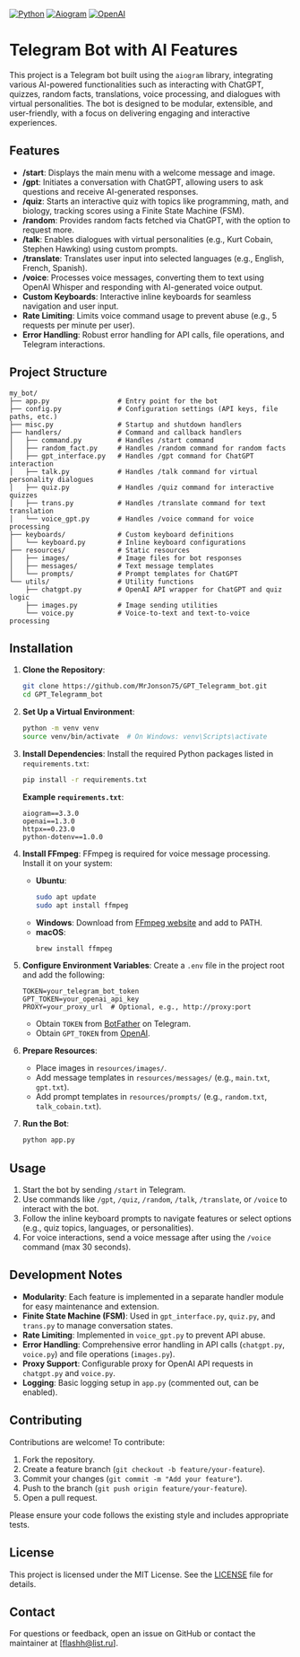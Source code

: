 [![Python](https://img.shields.io/badge/Python-3.10%2B-blue)](https://python.org)
[![Aiogram](https://img.shields.io/badge/Aiogram-3.x-green)](https://docs.aiogram.dev/)
[![OpenAI](https://img.shields.io/badge/OpenAI-ChatGPT-yellow)](https://openai.com)

# Telegram Bot with AI Features



This project is a Telegram bot built using the `aiogram` library, integrating various AI-powered functionalities such as interacting with ChatGPT, quizzes, random facts, translations, voice processing, and dialogues with virtual personalities. The bot is designed to be modular, extensible, and user-friendly, with a focus on delivering engaging and interactive experiences.

## Features

- **/start**: Displays the main menu with a welcome message and image.
- **/gpt**: Initiates a conversation with ChatGPT, allowing users to ask questions and receive AI-generated responses.
- **/quiz**: Starts an interactive quiz with topics like programming, math, and biology, tracking scores using a Finite State Machine (FSM).
- **/random**: Provides random facts fetched via ChatGPT, with the option to request more.
- **/talk**: Enables dialogues with virtual personalities (e.g., Kurt Cobain, Stephen Hawking) using custom prompts.
- **/translate**: Translates user input into selected languages (e.g., English, French, Spanish).
- **/voice**: Processes voice messages, converting them to text using OpenAI Whisper and responding with AI-generated voice output.
- **Custom Keyboards**: Interactive inline keyboards for seamless navigation and user input.
- **Rate Limiting**: Limits voice command usage to prevent abuse (e.g., 5 requests per minute per user).
- **Error Handling**: Robust error handling for API calls, file operations, and Telegram interactions.

## Project Structure

```
my_bot/
├── app.py                 # Entry point for the bot
├── config.py              # Configuration settings (API keys, file paths, etc.)
├── misc.py                # Startup and shutdown handlers
├── handlers/              # Command and callback handlers
│   ├── command.py         # Handles /start command
│   ├── random_fact.py     # Handles /random command for random facts
│   ├── gpt_interface.py   # Handles /gpt command for ChatGPT interaction
│   ├── talk.py            # Handles /talk command for virtual personality dialogues
│   ├── quiz.py            # Handles /quiz command for interactive quizzes
│   ├── trans.py           # Handles /translate command for text translation
│   └── voice_gpt.py       # Handles /voice command for voice processing
├── keyboards/             # Custom keyboard definitions
│   └── keyboard.py        # Inline keyboard configurations
├── resources/             # Static resources
│   ├── images/            # Image files for bot responses
│   ├── messages/          # Text message templates
│   └── prompts/           # Prompt templates for ChatGPT
└── utils/                 # Utility functions
    ├── chatgpt.py         # OpenAI API wrapper for ChatGPT and quiz logic
    ├── images.py          # Image sending utilities
    └── voice.py           # Voice-to-text and text-to-voice processing
```

## Installation

1. **Clone the Repository**:
   ```bash
   git clone https://github.com/MrJonson75/GPT_Telegramm_bot.git
   cd GPT_Telegramm_bot
   ```

2. **Set Up a Virtual Environment**:
   ```bash
   python -m venv venv
   source venv/bin/activate  # On Windows: venv\Scripts\activate
   ```

3. **Install Dependencies**:
   Install the required Python packages listed in `requirements.txt`:
   ```bash
   pip install -r requirements.txt
   ```

   **Example `requirements.txt`**:
   ```
   aiogram==3.3.0
   openai==1.3.0
   httpx==0.23.0
   python-dotenv==1.0.0
   ```

4. **Install FFmpeg**:
   FFmpeg is required for voice message processing. Install it on your system:
   - **Ubuntu**:
     ```bash
     sudo apt update
     sudo apt install ffmpeg
     ```
   - **Windows**: Download from [FFmpeg website](https://ffmpeg.org/download.html) and add to PATH.
   - **macOS**:
     ```bash
     brew install ffmpeg
     ```

5. **Configure Environment Variables**:
   Create a `.env` file in the project root and add the following:
   ```
   TOKEN=your_telegram_bot_token
   GPT_TOKEN=your_openai_api_key
   PROXY=your_proxy_url  # Optional, e.g., http://proxy:port
   ```

   - Obtain `TOKEN` from [BotFather](https://t.me/BotFather) on Telegram.
   - Obtain `GPT_TOKEN` from [OpenAI](https://platform.openai.com/account/api-keys).

6. **Prepare Resources**:
   - Place images in `resources/images/`.
   - Add message templates in `resources/messages/` (e.g., `main.txt`, `gpt.txt`).
   - Add prompt templates in `resources/prompts/` (e.g., `random.txt`, `talk_cobain.txt`).

7. **Run the Bot**:
   ```bash
   python app.py
   ```

## Usage

1. Start the bot by sending `/start` in Telegram.
2. Use commands like `/gpt`, `/quiz`, `/random`, `/talk`, `/translate`, or `/voice` to interact with the bot.
3. Follow the inline keyboard prompts to navigate features or select options (e.g., quiz topics, languages, or personalities).
4. For voice interactions, send a voice message after using the `/voice` command (max 30 seconds).

## Development Notes

- **Modularity**: Each feature is implemented in a separate handler module for easy maintenance and extension.
- **Finite State Machine (FSM)**: Used in `gpt_interface.py`, `quiz.py`, and `trans.py` to manage conversation states.
- **Rate Limiting**: Implemented in `voice_gpt.py` to prevent API abuse.
- **Error Handling**: Comprehensive error handling in API calls (`chatgpt.py`, `voice.py`) and file operations (`images.py`).
- **Proxy Support**: Configurable proxy for OpenAI API requests in `chatgpt.py` and `voice.py`.
- **Logging**: Basic logging setup in `app.py` (commented out, can be enabled).

## Contributing

Contributions are welcome! To contribute:

1. Fork the repository.
2. Create a feature branch (`git checkout -b feature/your-feature`).
3. Commit your changes (`git commit -m "Add your feature"`).
4. Push to the branch (`git push origin feature/your-feature`).
5. Open a pull request.

Please ensure your code follows the existing style and includes appropriate tests.

## License

This project is licensed under the MIT License. See the [LICENSE](LICENSE) file for details.

## Contact

For questions or feedback, open an issue on GitHub or contact the maintainer at [flashh@list.ru].
